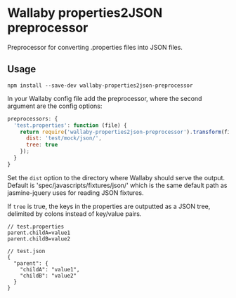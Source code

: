 # Wallaby properties2JSON preprocessor

Preprocessor for converting .properties files into JSON files.

## Usage

`npm install --save-dev wallaby-properties2json-preprocessor`

In your Wallaby config file add the preprocessor, where the second argument are the config options:

```javascript
preprocessors: {
  'test.properties': function (file) {
    return require('wallaby-properties2json-preprocessor').transform(file, {
      dist: 'test/mock/json/',
      tree: true
    });
  }
}
```

Set the `dist` option to the directory where Wallaby should serve the output. Default is 'spec/javascripts/fixtures/json/'
which is the same default path as jasmine-jquery uses for reading JSON fixtures.

If `tree` is true, the keys in the properties are outputted as a JSON tree, delimited by colons instead of key/value pairs.

```
// test.properties
parent.childA=value1
parent.childB=value2

// test.json
{
  "parent": {
    "childA": "value1",
    "childB": "value2"
  }
}
```
